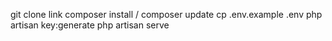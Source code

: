 git clone link
composer install / composer update
cp .env.example .env
php artisan key:generate
php artisan serve